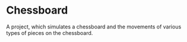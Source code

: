 # Chessboard
A project, which simulates a chessboard and the movements of various types of pieces on the chessboard.
